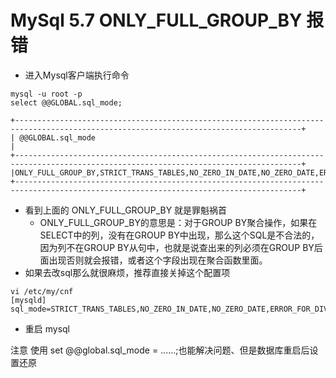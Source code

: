 

# MySql 5.7 ONLY_FULL_GROUP_BY 报错

- 进入Mysql客户端执行命令

```shell
mysql -u root -p
select @@GLOBAL.sql_mode;
```

```
+--------------------------------------------------------------------------------------------------------------------------------------+
| @@GLOBAL.sql_mode                                                                                                                    |
+--------------------------------------------------------------------------------------------------------------------------------------+
|ONLY_FULL_GROUP_BY,STRICT_TRANS_TABLES,NO_ZERO_IN_DATE,NO_ZERO_DATE,ERROR_FOR_DIVISION_BY_ZERO,NO_AUTO_CREATE_USER,NO_ENGINE_SUBSTITUTION 
+--------------------------------------------------------------------------------------------------------------------------------------+
```

- 看到上面的 ONLY_FULL_GROUP_BY 就是罪魁祸首
  - ONLY_FULL_GROUP_BY的意思是：对于GROUP BY聚合操作，如果在SELECT中的列，没有在GROUP BY中出现，那么这个SQL是不合法的，因为列不在GROUP BY从句中，也就是说查出来的列必须在GROUP BY后面出现否则就会报错，或者这个字段出现在聚合函数里面。
- 如果去改sql那么就很麻烦，推荐直接关掉这个配置项

```shell
vi /etc/my/cnf
[mysqld]
sql_mode=STRICT_TRANS_TABLES,NO_ZERO_IN_DATE,NO_ZERO_DATE,ERROR_FOR_DIVISION_BY_ZERO,NO_AUTO_CREATE_USER,NO_ENGINE_SUBSTITUTION
```

- 重启 mysql


注意 使用 set @@global.sql_mode = ......;也能解决问题、但是数据库重启后设置还原
